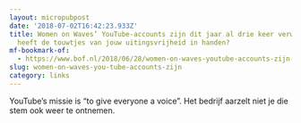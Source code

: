 ```yaml
---
layout: micropubpost
date: '2018-07-02T16:42:23.933Z'
title: Women on Waves’ YouTube-accounts zijn dit jaar al drie keer verwijderd: wie
  heeft de touwtjes van jouw uitingsvrijheid in handen?
mf-bookmark-of:
  - https://www.bof.nl/2018/06/28/women-on-waves-youtube-accounts-zijn-dit-jaar-al-drie-keer-verwijderd-wie-heeft-de-touwtjes-van-jouw-uitingsvrijheid-in-handen/
slug: women-on-waves-you-tube-accounts-zijn
category: links
---
```

YouTube’s missie is “to give everyone a voice”. Het bedrijf aarzelt niet je die stem ook weer te ontnemen.
